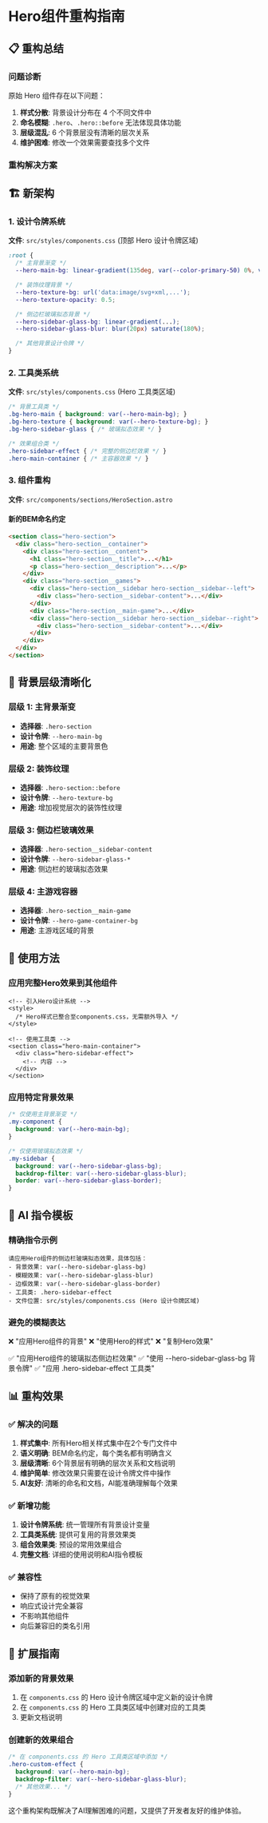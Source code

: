 # Hero组件重构指南

## 📋 重构总结

### 问题诊断
原始 Hero 组件存在以下问题：
1. **样式分散**: 背景设计分布在 4 个不同文件中
2. **命名模糊**: `.hero`、`.hero::before` 无法体现具体功能
3. **层级混乱**: 6 个背景层没有清晰的层次关系
4. **维护困难**: 修改一个效果需要查找多个文件

### 重构解决方案

## 🏗️ 新架构

### 1. 设计令牌系统
**文件**: `src/styles/components.css` (顶部 Hero 设计令牌区域)

```css
:root {
  /* 主背景渐变 */
  --hero-main-bg: linear-gradient(135deg, var(--color-primary-50) 0%, var(--color-gray-50) 100%);

  /* 装饰纹理背景 */
  --hero-texture-bg: url('data:image/svg+xml,...');
  --hero-texture-opacity: 0.5;

  /* 侧边栏玻璃拟态背景 */
  --hero-sidebar-glass-bg: linear-gradient(...);
  --hero-sidebar-glass-blur: blur(20px) saturate(180%);

  /* 其他背景设计令牌 */
}
```

### 2. 工具类系统
**文件**: `src/styles/components.css` (Hero 工具类区域)

```css
/* 背景工具类 */
.bg-hero-main { background: var(--hero-main-bg); }
.bg-hero-texture { background: var(--hero-texture-bg); }
.bg-hero-sidebar-glass { /* 玻璃拟态效果 */ }

/* 效果组合类 */
.hero-sidebar-effect { /* 完整的侧边栏效果 */ }
.hero-main-container { /* 主容器效果 */ }
```

### 3. 组件重构
**文件**: `src/components/sections/HeroSection.astro`

#### 新的BEM命名约定
```html
<section class="hero-section">
  <div class="hero-section__container">
    <div class="hero-section__content">
      <h1 class="hero-section__title">...</h1>
      <p class="hero-section__description">...</p>
    </div>
    <div class="hero-section__games">
      <div class="hero-section__sidebar hero-section__sidebar--left">
        <div class="hero-section__sidebar-content">...</div>
      </div>
      <div class="hero-section__main-game">...</div>
      <div class="hero-section__sidebar hero-section__sidebar--right">
        <div class="hero-section__sidebar-content">...</div>
      </div>
    </div>
  </div>
</section>
```

## 🎯 背景层级清晰化

### 层级 1: 主背景渐变
- **选择器**: `.hero-section`
- **设计令牌**: `--hero-main-bg`
- **用途**: 整个区域的主要背景色

### 层级 2: 装饰纹理
- **选择器**: `.hero-section::before`
- **设计令牌**: `--hero-texture-bg`
- **用途**: 增加视觉层次的装饰性纹理

### 层级 3: 侧边栏玻璃效果
- **选择器**: `.hero-section__sidebar-content`
- **设计令牌**: `--hero-sidebar-glass-*`
- **用途**: 侧边栏的玻璃拟态效果

### 层级 4: 主游戏容器
- **选择器**: `.hero-section__main-game`
- **设计令牌**: `--hero-game-container-bg`
- **用途**: 主游戏区域的背景

## 🚀 使用方法

### 应用完整Hero效果到其他组件
```astro
<!-- 引入Hero设计系统 -->
<style>
  /* Hero样式已整合至components.css，无需额外导入 */
</style>

<!-- 使用工具类 -->
<section class="hero-main-container">
  <div class="hero-sidebar-effect">
    <!-- 内容 -->
  </div>
</section>
```

### 应用特定背景效果
```css
/* 仅使用主背景渐变 */
.my-component {
  background: var(--hero-main-bg);
}

/* 仅使用玻璃拟态效果 */
.my-sidebar {
  background: var(--hero-sidebar-glass-bg);
  backdrop-filter: var(--hero-sidebar-glass-blur);
  border: var(--hero-sidebar-glass-border);
}
```

## 🔧 AI 指令模板

### 精确指令示例
```
请应用Hero组件的侧边栏玻璃拟态效果，具体包括：
- 背景效果: var(--hero-sidebar-glass-bg)
- 模糊效果: var(--hero-sidebar-glass-blur)
- 边框效果: var(--hero-sidebar-glass-border)
- 工具类: .hero-sidebar-effect
- 文件位置: src/styles/components.css (Hero 设计令牌区域)
```

### 避免的模糊表达
❌ "应用Hero组件的背景"
❌ "使用Hero的样式"
❌ "复制Hero效果"

✅ "应用Hero组件的玻璃拟态侧边栏效果"
✅ "使用 --hero-sidebar-glass-bg 背景令牌"
✅ "应用 .hero-sidebar-effect 工具类"

## 📊 重构效果

### ✅ 解决的问题
1. **样式集中**: 所有Hero相关样式集中在2个专门文件中
2. **语义明确**: BEM命名约定，每个类名都有明确含义
3. **层级清晰**: 6个背景层有明确的层次关系和文档说明
4. **维护简单**: 修改效果只需要在设计令牌文件中操作
5. **AI友好**: 清晰的命名和文档，AI能准确理解每个效果

### ✅ 新增功能
1. **设计令牌系统**: 统一管理所有背景设计变量
2. **工具类系统**: 提供可复用的背景效果类
3. **组合效果类**: 预设的常用效果组合
4. **完整文档**: 详细的使用说明和AI指令模板

### ✅ 兼容性
- 保持了原有的视觉效果
- 响应式设计完全兼容
- 不影响其他组件
- 向后兼容旧的类名引用

## 🎨 扩展指南

### 添加新的背景效果
1. 在 `components.css` 的 Hero 设计令牌区域中定义新的设计令牌
2. 在 `components.css` 的 Hero 工具类区域中创建对应的工具类
3. 更新文档说明

### 创建新的效果组合
```css
/* 在 components.css 的 Hero 工具类区域中添加 */
.hero-custom-effect {
  background: var(--hero-main-bg);
  backdrop-filter: var(--hero-sidebar-glass-blur);
  /* 其他效果... */
}
```

这个重构架构既解决了AI理解困难的问题，又提供了开发者友好的维护体验。

